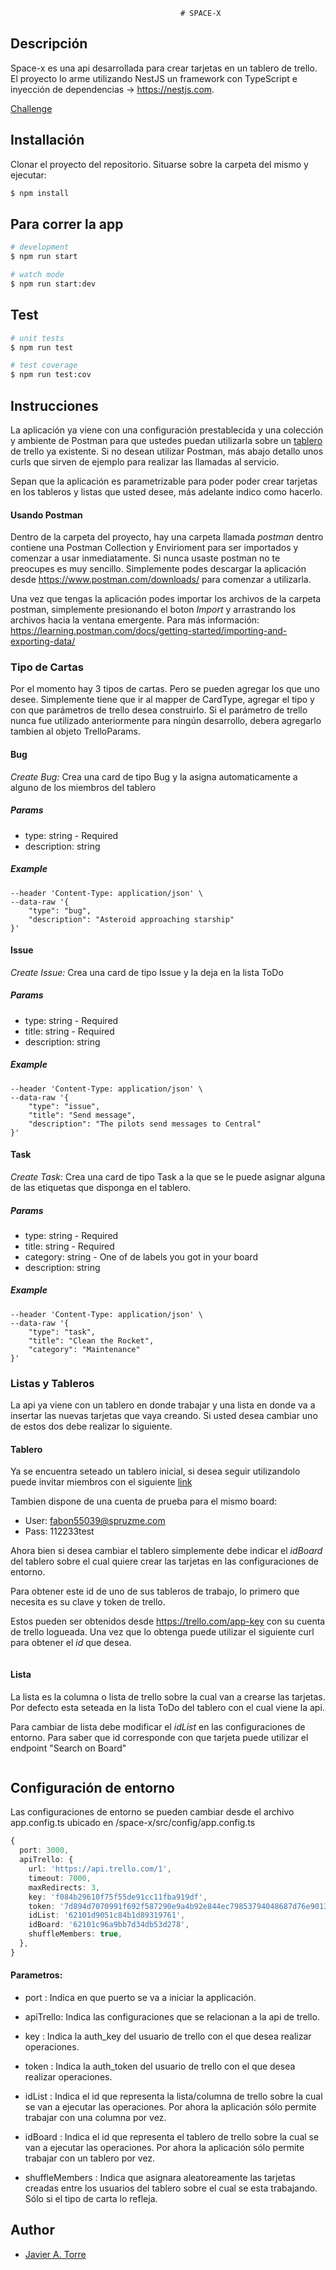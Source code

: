                                           # SPACE-X
## Descripción

Space-x es una api desarrollada para crear tarjetas en un tablero de trello. El proyecto lo arme utilizando NestJS un framework con TypeScript e inyección de dependencias -> https://nestjs.com.

  [Challenge](https://doc.clickup.com/p/h/e12h-16043/f3e54f9ffd37f57/e12h-16043)

## Installación

Clonar el proyecto del repositorio. Situarse sobre la carpeta del mismo y ejecutar:

```bash
$ npm install
```

## Para correr la app

```bash
# development
$ npm run start

# watch mode
$ npm run start:dev
```

## Test

```bash
# unit tests
$ npm run test

# test coverage
$ npm run test:cov
```

## Instrucciones

La aplicación ya viene con una configuración prestablecida y una colección y ambiente de Postman para que ustedes puedan utilizarla sobre un [tablero](https://trello.com/b/VuTDwWDD/spacex) de trello ya existente. Si no desean utilizar Postman, más abajo detallo unos curls que sirven de ejemplo para realizar las llamadas al servicio.

Sepan que la aplicación es parametrizable para poder poder crear tarjetas en los tableros y listas que usted desee, más adelante indico como hacerlo.

#### Usando Postman

Dentro de la carpeta del proyecto, hay una carpeta llamada *postman* dentro contiene una Postman Collection y Envirioment para ser importados y comenzar a usar inmediatamente.
Si nunca usaste postman no te preocupes es muy sencillo. Simplemente podes descargar la aplicación desde https://www.postman.com/downloads/ para comenzar a utilizarla. 

Una vez que tengas la aplicación podes importar los archivos de la carpeta postman, simplemente presionando el boton *Import* y arrastrando los archivos hacia la ventana emergente. Para más información: https://learning.postman.com/docs/getting-started/importing-and-exporting-data/

 ### Tipo de Cartas

Por el momento hay 3 tipos de cartas. Pero se pueden agregar los que uno desee. Simplemente tiene que ir al mapper de CardType, agregar el tipo y con que parámetros de trello desea construirlo. Si el parámetro de trello nunca fue utilizado anteriormente para ningún desarrollo, debera agregarlo tambien al objeto TrelloParams.

 #### Bug

  _Create Bug:_ Crea una card de tipo Bug y la asigna automaticamente a alguno de los miembros del tablero

##### Params

  - type: string - Required
  - description: string

##### Example

```curl --location --request POST 'http://localhost:3000/card' \
--header 'Content-Type: application/json' \
--data-raw '{
    "type": "bug",
    "description": "Asteroid approaching starship"
}'
```
#### Issue

_Create Issue:_ Crea una card de tipo Issue y la deja en la lista ToDo

##### Params

  - type: string - Required
  - title: string - Required
  - description: string

##### Example

```curl --location --request POST 'http://localhost:3000/card' \
--header 'Content-Type: application/json' \
--data-raw '{
    "type": "issue",
    "title": "Send message",
    "description": "The pilots send messages to Central"
}'
```
#### Task

  _Create Task:_ Crea una card de tipo Task a la que se le puede asignar alguna de las etiquetas que disponga en el tablero.

##### Params

  - type: string - Required
  - title: string - Required
  - category: string - One of de labels you got in your board
  - description: string

##### Example

```curl --location --request POST 'http://localhost:3000/card' \
--header 'Content-Type: application/json' \
--data-raw '{
    "type": "task",
    "title": "Clean the Rocket",
    "category": "Maintenance"
}'
```
 ### Listas y Tableros

 La api ya viene con un tablero en donde trabajar y una lista en donde va a insertar las nuevas tarjetas que vaya creando. Si usted desea cambiar uno de estos dos debe realizar lo siguiente.

 #### Tablero

Ya se encuentra seteado un tablero inicial, si desea seguir utilizandolo puede invitar miembros con el siguiente [link](https://trello.com/invite/b/VuTDwWDD/bc222cfd26300a3eef779a3a0a0a5669/spacex)

Tambien dispone de una cuenta de prueba para el mismo board:

  * User: fabon55039@spruzme.com
  * Pass: 112233test


Ahora bien si desea cambiar el tablero simplemente debe indicar el *idBoard* del tablero sobre el cual quiere crear las tarjetas en las configuraciones de entorno.

Para obtener este id de uno de sus tableros de trabajo, lo primero que necesita es su clave y token de trello.

Estos pueden ser obtenidos desde https://trello.com/app-key con su cuenta de trello logueada. Una vez que lo obtenga puede utilizar el siguiente curl para obtener el _id_ que desea.

```curl --location --request GET 'https://api.trello.com/1/members/me/boards?key=<YOUR_KEY>&token=<YOUR_TOKEN>'
```

 #### Lista

La lista es la columna o lista de trello sobre la cual van a crearse las tarjetas. Por defecto esta seteada en la lista ToDo del tablero con el cual viene la api.

Para cambiar de lista debe modificar el *idList* en las configuraciones de entorno. Para saber que id corresponde con que tarjeta puede utilizar el endpoint "Search on Board"

```curl --location --request GET 'http://localhost:3000/card/board?search=lists'
```

## Configuración de entorno

Las configuraciones de entorno se pueden cambiar desde el archivo app.config.ts ubicado en /space-x/src/config/app.config.ts

```ts
{
  port: 3000,
  apiTrello: {
    url: 'https://api.trello.com/1',
    timeout: 7000,
    maxRedirects: 3,
    key: 'f084b29610f75f55de91cc11fba919df',
    token: '7d894d7070991f692f587290e9a4b92e844ec79853794048687d76e90135ed0e',
    idList: '62101d9051c84b1d89319761',
    idBoard: '62101c96a9bb7d34db53d278',
    shuffleMembers: true,
  },
}
```

#### Parametros:

* port <int>: Indica en que puerto se va a iniciar la applicación.
 
* apiTrello: Indica las configuraciones que se relacionan a la api de trello.

* key <string>: Indica la auth_key del usuario de trello con el que desea realizar operaciones.

* token <string>: Indica la auth_token del usuario de trello con el que desea realizar operaciones.

* idList <string>: Indica el id que representa la lista/columna de trello sobre la cual se van a ejecutar las operaciones. Por ahora la aplicación sólo permite trabajar con una columna por vez.

* idBoard <string>: Indica el id que representa el tablero de trello sobre la cual se van a ejecutar las operaciones. Por ahora la aplicación sólo permite trabajar con un tablero por vez.

* shuffleMembers <boolean>: Indica que asignara aleatoreamente las tarjetas creadas entre los usuarios del tablero sobre el cual se esta trabajando. Sólo si el tipo de carta lo refleja.

## Author
- [Javier A. Torre](javier.torre91@gmail.com)

